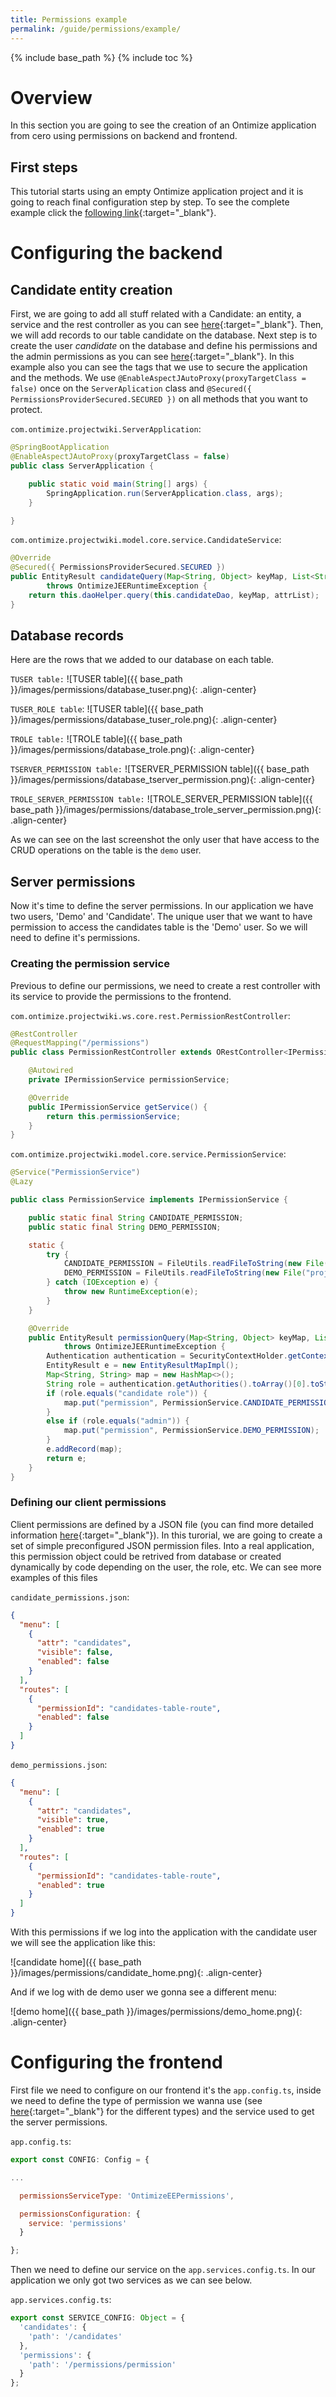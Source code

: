 ```yaml
---
title: Permissions example
permalink: /guide/permissions/example/
---
```


{% include base_path %} {% include toc %}

# Overview

In this section you are going to see the creation of an Ontimize application from cero using permissions on backend and frontend.

## First steps

This tutorial starts using an empty Ontimize application project and it is going to reach final configuration step by step. To see the complete example click the [following link](https://github.com/ontimize/ontimize-examples/tree/boot-web-permissions){:target="_blank"}.

# Configuring the backend

## Candidate entity creation

First, we are going to add all stuff related with a Candidate: an entity, a service and the rest controller as you can see [here](https://www.ontimize.com/xwiki/bin/view/Ontimize+Boot+Training/Creating+DAO%2C+Service%2C+Controller){:target="_blank"}. Then, we will add records to our table candidate on the database.
Next step is to create the user *candidate* on the database and  define his permissions and the admin permissions as you can see [here](https://ontimize.github.io/ontimize-boot/basics/security/){:target="_blank"}. In this example also you can see the tags that we use to secure the application and the methods. We use `@EnableAspectJAutoProxy(proxyTargetClass = false)` once on the `ServerAplication` class and `@Secured({ PermissionsProviderSecured.SECURED })` on all methods that you want to protect.

`com.ontimize.projectwiki.ServerApplication`:
```java
@SpringBootApplication
@EnableAspectJAutoProxy(proxyTargetClass = false)
public class ServerApplication {

	public static void main(String[] args) {
		SpringApplication.run(ServerApplication.class, args);
	}

}
```

`com.ontimize.projectwiki.model.core.service.CandidateService`:
```java
@Override
@Secured({ PermissionsProviderSecured.SECURED })
public EntityResult candidateQuery(Map<String, Object> keyMap, List<String> attrList)
        throws OntimizeJEERuntimeException {
    return this.daoHelper.query(this.candidateDao, keyMap, attrList);
}
```

## Database records

Here are the rows that we added to our database on each table.

`TUSER table:`
![TUSER table]({{ base_path }}/images/permissions/database_tuser.png){: .align-center}

`TUSER_ROLE table`:
![TUSER table]({{ base_path }}/images/permissions/database_tuser_role.png){: .align-center}

`TROLE table:`
![TROLE table]({{ base_path }}/images/permissions/database_trole.png){: .align-center}

`TSERVER_PERMISSION table:`
![TSERVER_PERMISSION table]({{ base_path }}/images/permissions/database_tserver_permission.png){: .align-center}

`TROLE_SERVER_PERMISSION table:`
![TROLE_SERVER_PERMISSION table]({{ base_path }}/images/permissions/database_trole_server_permission.png){: .align-center}

As we can see on the last screenshot the only user that have access to the CRUD operations on the table is the `demo` user.

## Server permissions

Now it's time to define the server permissions. In our application we have two users, 'Demo' and 'Candidate'. The unique user that we want to have permission to access the candidates table is the 'Demo' user. So we will need to define it's permissions.

### Creating the permission service

Previous to define our permissions, we need to create a rest controller with its service to provide the permissions to the frontend.

`com.ontimize.projectwiki.ws.core.rest.PermissionRestController`:
```java
@RestController
@RequestMapping("/permissions")
public class PermissionRestController extends ORestController<IPermissionService> {

    @Autowired
    private IPermissionService permissionService;

    @Override
    public IPermissionService getService() {
        return this.permissionService;
    }
}
```

`com.ontimize.projectwiki.model.core.service.PermissionService`:
```java
@Service("PermissionService")
@Lazy

public class PermissionService implements IPermissionService {

    public static final String CANDIDATE_PERMISSION;
    public static final String DEMO_PERMISSION;

    static {
        try {
            CANDIDATE_PERMISSION = FileUtils.readFileToString(new File("projectwiki-model/src/main/resources/candidate_permissions.json"), StandardCharsets.UTF_8);
            DEMO_PERMISSION = FileUtils.readFileToString(new File("projectwiki-model/src/main/resources/demo_permissions.json"), StandardCharsets.UTF_8);
        } catch (IOException e) {
            throw new RuntimeException(e);
        }
    }

    @Override
    public EntityResult permissionQuery(Map<String, Object> keyMap, List<String> attrList)
            throws OntimizeJEERuntimeException {
        Authentication authentication = SecurityContextHolder.getContext().getAuthentication();
        EntityResult e = new EntityResultMapImpl();
        Map<String, String> map = new HashMap<>();
        String role = authentication.getAuthorities().toArray()[0].toString();
        if (role.equals("candidate role")) {
            map.put("permission", PermissionService.CANDIDATE_PERMISSION);
        }
        else if (role.equals("admin")) {
            map.put("permission", PermissionService.DEMO_PERMISSION);
        }
        e.addRecord(map);
        return e;
    }
}
```

### Defining our client permissions

Client permissions are defined by a JSON file (you can find more detailed information  [here](https://ontimizeweb.github.io/docs/v8/guide/permissions/#permissions-definition-example){:target="_blank"}).
In this turorial, we are going to create a set of simple preconfigured JSON permission files. Into a real application, this permission object could be retrived from database or created dynamically by code depending on the user, the role, etc. We can see more examples of this files

`candidate_permissions.json`:
```json
{
  "menu": [
    {
      "attr": "candidates",
      "visible": false,
      "enabled": false
    }
  ],
  "routes": [
    {
      "permissionId": "candidates-table-route",
      "enabled": false
    }
  ]
}
```

`demo_permissions.json`:
```json
{
  "menu": [
    {
      "attr": "candidates",
      "visible": true,
      "enabled": true
    }
  ],
  "routes": [
    {
      "permissionId": "candidates-table-route",
      "enabled": true
    }
  ]
}
```

With this permissions if we log into the application with the candidate user we will see the application like this:

![candidate home]({{ base_path }}/images/permissions/candidate_home.png){: .align-center}

And if we log with de demo user we gonna see a different menu:

![demo home]({{ base_path }}/images/permissions/demo_home.png){: .align-center}

# Configuring the frontend

First file we need to configure on our frontend it's the `app.config.ts`, inside we need to define the type of permission we wanna use (see [here](https://ontimizeweb.github.io/docs/v8/guide/appconfig/#permissions-configuration){:target="_blank"} for the different types) and the service used to get the server permissions.

`app.config.ts`:
```javascript
export const CONFIG: Config = {

...

  permissionsServiceType: 'OntimizeEEPermissions',

  permissionsConfiguration: {
    service: 'permissions'
  }

};
```

Then we need to define our service on the `app.services.config.ts`. In our application we only got two services as we can see below.

`app.services.config.ts`:
```javascript
export const SERVICE_CONFIG: Object = {
  'candidates': {
    'path': '/candidates'
  },
  'permissions': {
    'path': '/permissions/permission'
  }
};
```

